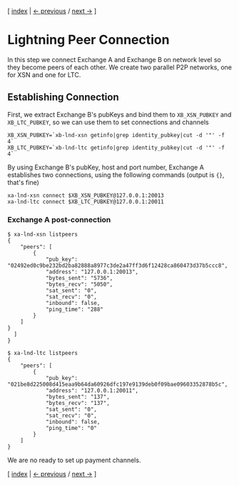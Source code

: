 [ [index](/README.md) | [<- previous](/LIGHTNING-01-peers.md) / [next ->](/LIGHTNING-03-channels.md) ]

# Lightning Peer Connection
In this step we connect Exchange A and Exchange B on network level so they become peers of each other. We create two parallel P2P networks, one for XSN and one for LTC.    

## Establishing Connection
First, we extract Exchange B's pubKeys and bind them to `XB_XSN_PUBKEY` and `XB_LTC_PUBKEY`, so we can use them to set connections and channels

```shell
XB_XSN_PUBKEY=`xb-lnd-xsn getinfo|grep identity_pubkey|cut -d '"' -f 4`
XB_LTC_PUBKEY=`xb-lnd-ltc getinfo|grep identity_pubkey|cut -d '"' -f 4`
```


By using Exchange B's pubKey, host and port number, Exchange A establishes two connections, using the following commands (output is `{}`, that's fine)

```shell
xa-lnd-xsn connect $XB_XSN_PUBKEY@127.0.0.1:20013
xa-lnd-ltc connect $XB_LTC_PUBKEY@127.0.0.1:20011
```

### Exchange A post-connection
```shell
$ xa-lnd-xsn listpeers
{
    "peers": [
        {
            "pub_key": "02492ed0c9be232bd2ba82888a8977c3de2a47ff3d6f12428ca860473d37b5ccc8",
            "address": "127.0.0.1:20013",
            "bytes_sent": "5736",
            "bytes_recv": "5050",
            "sat_sent": "0",
            "sat_recv": "0",
            "inbound": false,
            "ping_time": "288"
        }
    ]
}
  ]
}

$ xa-lnd-ltc listpeers
{
    "peers": [
        {
            "pub_key": "021be8d225008d415eaa9b64da60926dfc197e9139deb0f09bae09603352878b5c",
            "address": "127.0.0.1:20011",
            "bytes_sent": "137",
            "bytes_recv": "137",
            "sat_sent": "0",
            "sat_recv": "0",
            "inbound": false,
            "ping_time": "0"
        }
    ]
}

```

We are no ready to set up payment channels. 

[ [index](/README.md) | [<- previous](/LIGHTNING-01-peers.md) / [next ->](/LIGHTNING-03-channels.md) ]
